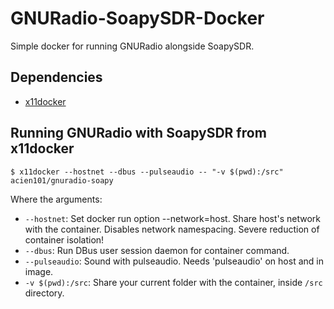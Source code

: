 # GNURadio-SoapySDR-Docker

Simple docker for running GNURadio alongside SoapySDR.

## Dependencies

* [x11docker](https://github.com/mviereck/x11docker)

## Running GNURadio with SoapySDR from x11docker

```
$ x11docker --hostnet --dbus --pulseaudio -- "-v $(pwd):/src" acien101/gnuradio-soapy
```

Where the arguments:
* `--hostnet`: Set docker run option --network=host. Share host's network with the container. Disables network namespacing. Severe reduction of container isolation!
* `--dbus`: Run DBus user session daemon for container command.
* `--pulseaudio`: Sound with pulseaudio. Needs 'pulseaudio' on host and in image.
* `-v $(pwd):/src`: Share your current folder with the container, inside `/src` directory.